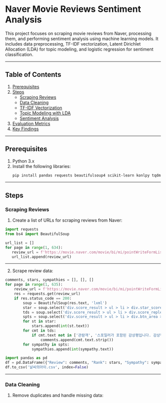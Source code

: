 # Naver Movie Reviews Sentiment Analysis

This project focuses on scraping movie reviews from Naver, processing them, and performing sentiment analysis using machine learning models. It includes data preprocessing, TF-IDF vectorization, Latent Dirichlet Allocation (LDA) for topic modeling, and logistic regression for sentiment classification.

---

## Table of Contents
1. [Prerequisites](#prerequisites)
2. [Steps](#steps)
   - [Scraping Reviews](#scraping-reviews)
   - [Data Cleaning](#data-cleaning)
   - [TF-IDF Vectorization](#tf-idf-vectorization)
   - [Topic Modeling with LDA](#topic-modeling-with-lda)
   - [Sentiment Analysis](#sentiment-analysis)
3. [Evaluation Metrics](#evaluation-metrics)
4. [Key Findings](#key-findings)

---

## Prerequisites

1. Python 3.x
2. Install the following libraries:
   ```bash
   pip install pandas requests beautifulsoup4 scikit-learn konlpy tqdm

---

## Steps
### Scraping Reviews
1. Create a list of URLs for scraping reviews from Naver:
 ```python
import requests
from bs4 import BeautifulSoup

url_list = []
for page in range(1, 634):
    review_url = f'https://movie.naver.com/movie/bi/mi/pointWriteFormList.naver?code=181114&type=after&onlyActualPointYn=N&onlySpoilerPointYn=N&order=sympathyScore&page={page}'
    url_list.append(review_url)
```
---

2. Scrape review data:
```python
comments, stars, sympathies = [], [], []
for page in range(1, 635):
    review_url = f'https://movie.naver.com/movie/bi/mi/pointWriteFormList.naver?code=181114&type=after&onlyActualPointYn=N&onlySpoilerPointYn=N&order=sympathyScore&page={page}'
    res = requests.get(review_url)
    if res.status_code == 200:
        soup = BeautifulSoup(res.text, 'lxml')
        star = soup.select('div.score_result > ul > li > div.star_score > em')
        tds = soup.select('div.score_result > ul > li > div.score_reple > p > span')
        spts = soup.select('div.score_result > ul > li > div.btn_area > a._sympathyButton > strong')
        for st in star:
            stars.append(int(st.text))
        for cmt in tds:
            if cmt.text not in ['관람객', '스포일러가 포함된 감상평입니다. 감상평 보기']:
                comments.append(cmt.text.strip())
        for sympathy in spts:
            sympathies.append(int(sympathy.text))

import pandas as pd
df = pd.DataFrame({"Review": comments, "Rank": stars, "Sympathy": sympathies})
df.to_csv('날씨의아이.csv', index=False)
```
---

### Data Cleaning
1. Remove duplicates and handle missing data:
